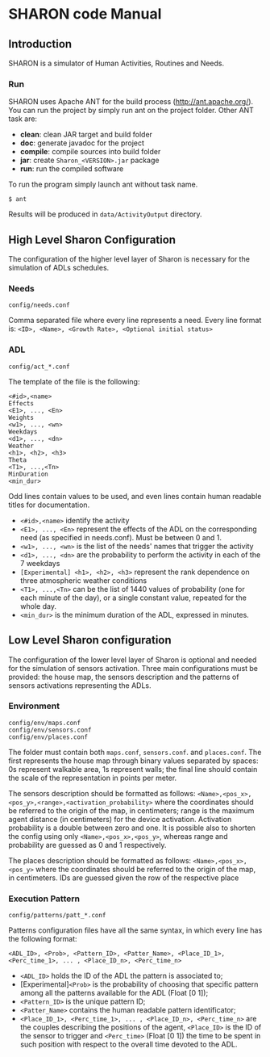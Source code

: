 # SHARON code Manual 
## Introduction ##
SHARON is a simulator of Human Activities, Routines and Needs.

### Run ###
SHARON uses Apache ANT for the build process (http://ant.apache.org/).
You can run the project by simply run ant on the project folder.
Other ANT task are:

* **clean**: clean JAR target and build folder
* **doc**: generate javadoc for the project
* **compile**: compile sources into build folder
* **jar**: create `Sharon_<VERSION>.jar` package
* **run**: run the compiled software

To run the program simply launch ant without task name. 


    $ ant


Results will be produced in `data/ActivityOutput` directory.


## High Level Sharon Configuration ##

The configuration of the higher level layer of Sharon is necessary for the simulation of ADLs schedules.

### Needs ### 	
	
    config/needs.conf

Comma separated file where every line represents a need. 
Every line format is: `<ID>, <Name>, <Growth Rate>, <Optional initial status>`

### ADL ###

    config/act_*.conf
    
The template of the file is the following:    
    
    <#id>,<name>
    Effects
    <E1>, ..., <En>
    Weights
    <w1>, ..., <wn>
    Weekdays
    <d1>, ..., <dn> 
    Weather
    <h1>, <h2>, <h3>
    Theta
    <T1>, ...,<Tn>
    MinDuration
    <min_dur>

Odd lines contain values to be used, and even lines contain human readable titles for documentation.    

* `<#id>,<name>` identify the activity
* `<E1>, ..., <En>` represent the effects of the ADL on the corresponding need (as specified in needs.conf). Must be between 0 and 1.
* `<w1>, ..., <wn>` is the list of the needs' names that trigger the activity
* `<d1>, ..., <dn>` are the probability to perform the activity in each of the 7 weekdays
* `[Experimental] <h1>, <h2>, <h3>` represent the rank dependence on three atmospheric weather conditions
* `<T1>, ...,<Tn>` can be the list of 1440 values of probability (one for each minute of the day), or a single constant value, repeated for the whole day.
* `<min_dur>` is the minimum duration of the ADL, expressed in minutes.  

## Low Level Sharon configuration ##

The configuration of the lower level layer of Sharon is optional and needed for the simulation of sensors activation.
Three main configurations must be provided: the house map, the sensors description and the patterns of sensors activations
 representing the ADLs.

### Environment ###

    config/env/maps.conf
    config/env/sensors.conf
    config/env/places.conf

The folder must contain both `maps.conf`, `sensors.conf`. and `places.conf`. The first represents the house map through binary values
separated by spaces: 0s represent walkable area, 1s represent walls; the final line should contain the scale of the representation in points per meter.

The sensors description should be formatted as follows:
`<Name>,<pos_x>,<pos_y>,<range>,<activation_probability>` where the coordinates should be referred to the origin of the map, 
in centimeters; range is the maximum agent distance (in centimeters) for the device activation. Activation probability
is a double between zero and one. It is possible also to shorten the config using only `<Name>,<pos_x>,<pos_y>`, whereas range and probability are guessed as 0 and 1 respectively.

<!--- Extend Places Explanation -->
The places description should be formatted as follows:
`<Name>,<pos_x>,<pos_y>` where the coordinates should be referred to the origin of the map, in centimeters. IDs are guessed given the row of the respective place


### Execution Pattern ###

    config/patterns/patt_*.conf

Patterns configuration files have all the same syntax, in which every line has the following format:

    <ADL_ID>, <Prob>, <Pattern_ID>, <Patter_Name>, <Place_ID_1>, <Perc_time_1>, ... , <Place_ID_n>, <Perc_time_n>
     
* `<ADL_ID>` holds the ID of the ADL the pattern is associated to;
* [Experimental]`<Prob>` is the probability of choosing that specific pattern among all the patterns available for the ADL (Float [0 1]); 
* `<Pattern_ID>` is the unique pattern ID; 
* `<Patter_Name>` contains the human readable pattern identificator;
* `<Place_ID_1>, <Perc_time_1>, ... , <Place_ID_n>, <Perc_time_n>` are the couples describing the positions of the agent,
 `<Place_ID>` is the ID of the sensor to trigger and `<Perc_time>` (Float [0 1]) the time to be spent in such position with respect 
 to the overall time devoted to the ADL.
